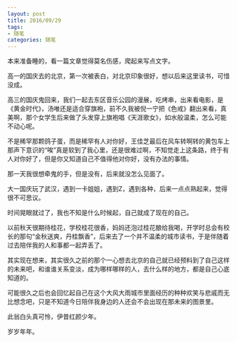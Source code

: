 ```yaml
---
layout: post
title: 2016/09/29
tags:
- 随笔
categories: 随笔
---
```

本来准备睡的，看一篇文章觉得莫名伤感，爬起来写点文字。

高一的国庆去的北京，第一次被表白，对北京印象很好，想以后来这里读书，可惜没成。

高三的国庆鬼回来，我们一起去东区音乐公园的漫展，吃烤串，出来看电影，是《黄金时代》，汤唯还是适合穿旗袍，前不久我被倪一宁把《色戒》翻出来看，真美啊，那个女学生后来做了头发穿上旗袍唱《天涯歌女》，如水般温柔，怎么可能不动心呢。

不是稀罕那颗鸽子蛋，而是稀罕有人对你好，王佳芝最后在风车转啊转的黄包车上那声下意识的“唉”真是软到了我心里，还是很难过啊，不知觉走上这条路，终于有人对你好了，但是你又知道自己不值得他对你好，没有办法的事情。

那一天我很想牵鬼的手，但是没有，后来就没怎么见面了。

大一国庆玩了武汉，遇到一卡姐姐，遇到Z，遇到各种，后来一点点熟起来，觉得很不可思议。

时间晃眼就过了，我也不知是什么时候起，自己就成了现在的自己。

以前秋天很期待桂花，学校桂花很香，妈妈还泡过桂花酿给我喝，开学时总会有校长的那句“金秋送爽，丹桂飘香”，后来去了一个并不温柔的城市读书，于是伴随着过去陪伴我的人和事都一起弄丢了。

其实现在想来，其实很久之前的那个一心想去北京的自己就已经预料到了自己这样的未来吧，和谁谁关系变淡，成为哪样哪样的人，去什么样的地方，都是自己心底知道的。

可能很久之后也会回忆起自己在这个大风大雨城市里面经历的种种欢笑与悲戚而无比想念吧，只是不知道今日陪伴我身边的人还会不会出现在那未来的图景里。

此翁白头真可怜，伊昔红颜少年。

岁岁年年。